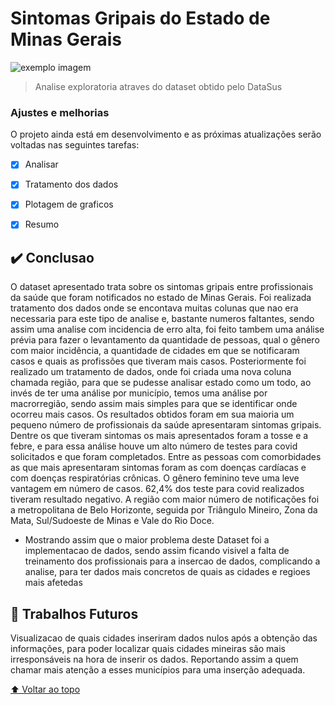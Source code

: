 # Sintomas Gripais do Estado de Minas Gerais


<img src="https://miro.medium.com/max/2000/1*09034esxb8xERE_3tNbByQ.png" alt="exemplo imagem">

> Analise exploratoria atraves do dataset obtido pelo DataSus
### Ajustes e melhorias

O projeto ainda está em desenvolvimento e as próximas atualizações serão voltadas nas seguintes tarefas:

- [x] Analisar
- [x] Tratamento dos dados
- [x] Plotagem de graficos
- [x] Resumo


## ✔️ Conclusao
O dataset apresentado trata sobre os sintomas gripais entre profissionais da saúde que foram notificados no estado de Minas Gerais. Foi realizada tratamento dos dados onde se encontava muitas colunas que nao era necessaria para este tipo de analise e, bastante numeros faltantes, sendo assim uma analise com incidencia de erro alta, foi feito tambem uma análise prévia para fazer o levantamento da quantidade de pessoas, qual o gênero com maior incidência, a quantidade de cidades em que se notificaram casos e quais as profissões que tiveram mais casos. Posteriormente foi realizado um tratamento de dados, onde foi criada uma nova coluna chamada região, para que se pudesse analisar estado como um todo, ao invés de ter uma análise por município, temos uma análise por macrorregião, sendo assim mais simples para que se identificar onde ocorreu mais casos. Os resultados obtidos foram em sua maioria um pequeno número de profissionais da saúde apresentaram sintomas gripais. Dentre os que tiveram sintomas os mais apresentados foram a tosse e a febre, e para essa análise houve um alto número de testes para covid solicitados e que foram completados. Entre as pessoas com comorbidades as que mais apresentaram sintomas foram as com doenças cardíacas e com doenças respiratórias crônicas. O gênero feminino teve uma leve vantagem em número de casos. 62,4% dos teste para covid realizados tiveram resultado negativo. A região com maior número de notificações foi a metropolitana de Belo Horizonte, seguida por Triângulo Mineiro, Zona da Mata, Sul/Sudoeste de Minas e Vale do Rio Doce.
* Mostrando assim que o maior problema deste Dataset foi a implementacao de dados, sendo assim ficando visivel a falta de treinamento dos profissionais para a insercao de dados, complicando a analise, para ter dados mais concretos de quais as cidades e regioes mais afetedas

## 📝 Trabalhos Futuros
Visualizacao de quais cidades inseriram dados nulos após a obtenção das informações, para poder localizar quais cidades mineiras são mais irresponsáveis na hora de inserir os dados. Reportando assim a quem chamar mais atenção a esses municípios para uma inserção adequada.
 

[⬆ Voltar ao topo](#nome-do-projeto)<br>
